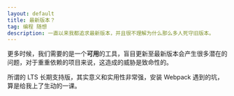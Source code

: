 ```yaml
---
layout: default
title: 最新版本？
tag: 编程 随想
description: 一直以来我都追求最新版本，并且很不理解为什么那么多人死守旧版本。
---
```


更多时候，我们需要的是一个**可用**的工具，盲目更新至最新版本会产生很多潜在的问题，对于重重依赖的项目来说，这造成的威胁是致命性的。

所谓的 LTS 长期支持版，其实意义和实用性非常强，安装 Webpack 遇到的坑，算是给我上了生动的一课。